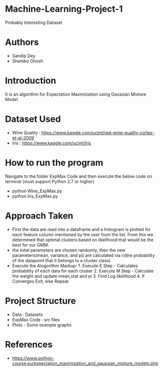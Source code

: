 # Machine-Learning-Project-1
Probably Interesting Dataset 

# Authors
- Sandip Dey
- Shambo Ghosh

# Introduction
It is an algorithm for Expectation Maximization using Gaussian Mixture Model

# Dataset Used
- Wine Quality : https://www.kaggle.com/uciml/red-wine-quality-cortez-et-al-2009
- Iris : https://www.kaggle.com/uciml/iris

# How to run the program
Navigate to the folder ExpMax Code and then execute the below code on terminal (must support Python 2.7 or higher)
- python Wine_ExpMax.py
- python Iris_ExpMax.py 

# Approach Taken

- First the data are read into a dataframe and a histogram is plotted for each feature column mentioned by the user from the list. From this we determined that optimal clusters based on likelihood that would be the best for our GMM.
- the inital parameters are chosen randomly, then the new parameters(mean, variance, and pi) are calculated via ri(the probability of the datapoint that it belongs to a cluster class)
 - Execute the Alogorithm 
       Markup: 1. Execute E Step - Calculates probability of each data for each cluster
               2. Execute M Step - Calculate the weight and update mean,stat and pi
               3. Find Log likelihood
               4. If Converges Exit, else Repeat
            
# Project Structure

- Data : Datasets
- ExpMax Code : src files
- Plots - Some example graphs
            
# References
- https://www.python-course.eu/expectation_maximization_and_gaussian_mixture_models.php








